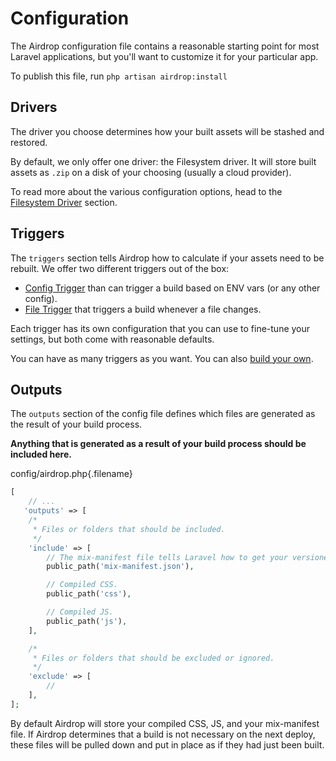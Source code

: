 
# Configuration

The Airdrop configuration file contains a reasonable starting point for most Laravel applications, but you'll want to customize it for your particular app.

To publish this file, run `php artisan airdrop:install`  

## Drivers

The driver you choose determines how your built assets will be stashed and restored.

By default, we only offer one driver: the Filesystem driver. It will store built assets as `.zip` on a disk of your choosing (usually a cloud provider).

To read more about the various configuration options, head to the [Filesystem Driver](/drivers/filesystem) section.

## Triggers

The `triggers` section tells Airdrop how to calculate if your assets need to be rebuilt. We offer two different triggers out of the box: 
- [Config Trigger](/triggers/config) than can trigger a build based on ENV vars (or any other config).
- [File Trigger](/triggers/file) that triggers a build whenever a file changes.

Each trigger has its own configuration that you can use to fine-tune your settings, but both come with reasonable defaults.

You can have as many triggers as you want. You can also [build your own](/triggers/custom).

## Outputs

The `outputs` section of the config file defines which files are generated as the result of your build process.

**Anything that is generated as a result of your build process should be included here.**

config/airdrop.php{.filename}
```php
[
    // ...
   'outputs' => [
    /*
     * Files or folders that should be included.
     */
    'include' => [
        // The mix-manifest file tells Laravel how to get your versioned assets.
        public_path('mix-manifest.json'),

        // Compiled CSS.
        public_path('css'),

        // Compiled JS.
        public_path('js'),
    ],

    /*
     * Files or folders that should be excluded or ignored.
     */
    'exclude' => [
        //
    ],
];
```


By default Airdrop will store your compiled CSS, JS, and your mix-manifest file. If Airdrop determines that a build is not necessary on the next deploy, these files will be pulled down and put in place as if they had just been built.
